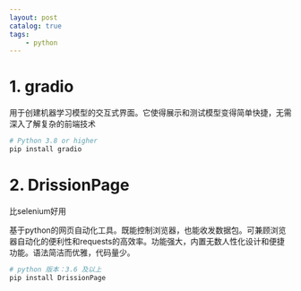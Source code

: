 ```yaml
---
layout: post   	
catalog: true 	
tags:
    - python
---
```



# 1. gradio

用于创建机器学习模型的交互式界面。它使得展示和测试模型变得简单快捷，无需深入了解复杂的前端技术

```python
# Python 3.8 or higher
pip install gradio
```

# 2. DrissionPage

比selenium好用

基于python的网页自动化工具。既能控制浏览器，也能收发数据包。可兼顾浏览器自动化的便利性和requests的高效率。功能强大，内置无数人性化设计和便捷功能。语法简洁而优雅，代码量少。

```python
# python 版本：3.6 及以上
pip install DrissionPage
```